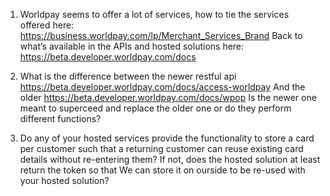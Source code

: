 1.	Worldpay seems to offer a lot of services, how to tie the services offered here:
https://business.worldpay.com/lp/Merchant_Services_Brand
Back to what’s available in the APIs and hosted solutions here:
https://beta.developer.worldpay.com/docs

2.	What is the difference between the newer restful api 
https://beta.developer.worldpay.com/docs/access-worldpay
And the older
https://beta.developer.worldpay.com/docs/wpop
Is the newer one meant to superceed and replace the older one or do they perform different functions? 

3.	Do any of your hosted services provide the functionality to store a card per customer such that a returning customer can reuse existing card details without re-entering them? If not, does the hosted solution at least return the token so that We can store it on ourside to be re-used with your hosted solution?
